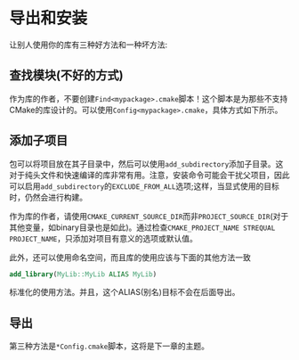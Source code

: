# 导出和安装

让别人使用你的库有三种好方法和一种坏方法:

## 查找模块(不好的方式)

作为库的作者，不要创建`Find<mypackage>.cmake`脚本！这个脚本是为那些不支持CMake的库设计的。可以使用`Config<mypackage>.cmake`，具体方式如下所示。

## 添加子项目

包可以将项目放在其子目录中，然后可以使用`add_subdirectory`添加子目录。这对于纯头文件和快速编译的库非常有用。注意，安装命令可能会干扰父项目，因此可以启用`add_subdirectory`的`EXCLUDE_FROM_ALL`选项;这样，当显式使用的目标时，仍然会进行构建。

作为库的作者，请使用`CMAKE_CURRENT_SOURCE_DIR`而非`PROJECT_SOURCE_DIR`(对于其他变量，如binary目录也是如此)。通过检查`CMAKE_PROJECT_NAME STREQUAL PROJECT_NAME`，只添加对项目有意义的选项或默认值。

此外，还可以使用命名空间，而且库的使用应该与下面的其他方法一致

```cmake
add_library(MyLib::MyLib ALIAS MyLib)
```

标准化的使用方法。并且，这个ALIAS(别名)目标不会在后面导出。


## 导出

第三种方法是`*Config.cmake`脚本，这将是下一章的主题。
